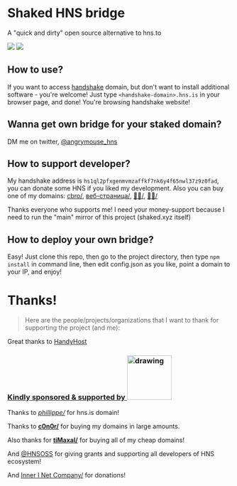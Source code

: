 # Shaked HNS bridge

A "quick and dirty" open source alternative to hns.to

![](https://forthebadge.com/images/badges/powered-by-black-magic.svg)
![](https://komarev.com/ghpvc/?username=hns-bridge&color=ff0000)
## How to use?

If you want to access [handshake](https://handshake.org) domain, but don't want to install additional software - you're welcome!
Just type ``<handshake-domain>.hns.is`` in your browser page, and done! You're browsing handshake website!

## Wanna get own bridge for your staked domain?

DM me on twitter, [@angrymouse_hns](https://twitter.com/angrymouse_hns)

## How to support developer?

My handshake address is ``hs1ql2pfxgenmvmzaffkf7nk6y4f65nwl37z9z0fad``, you can donate some HNS if you liked my development.
Also you can buy one of my domains: [cbro/](https://www.namebase.io/domains/cbro), [веб-страница/](https://www.namebase.io/domains/xn----8sbabesy3bzajl6c), [🔴💩/](https://www.namebase.io/domains/xn--ls8hvi), [💩🔴/](https://www.namebase.io/domains/xn--ls8hwi)

Thanks everyone who supports me! I need your money-support because I need to run the "main" mirror of this project (shaked.xyz itself)

## How to deploy your own bridge?

Easy! Just clone this repo, then go to the project directory, then type ``npm install`` in command line, then edit config.json as you like, point a domain to your IP, and enjoy!

# Thanks!
> Here are the people/projects/organizations that I want to thank for supporting the project (and me):

Great thanks to [HandyHost](https://handyhost.computer)

### **[Kindly sponsored & supported by <img src="https://handyhost.computer/static/media/logo.2302906c.svg" alt="drawing" width="100"/>](https://handyhost.computer)**




Thanks to [*phillippe/*](https://phillippe.hns.is) for hns.is domain!

Thanks to [**c0n0r/**](https://c0n0r.hns.is) for buying my domains in large amounts.

Also thanks for [**tiMaxal/**](https://timaxal.hns.is) for buying all of my cheap domains!

And [@HNSOSS](https://twitter.com/HNSOSS) for giving grants and supporting all developers of HNS ecosystem!

And [Inner I Net Company/](https://innerinetcompany.com) for donations!

